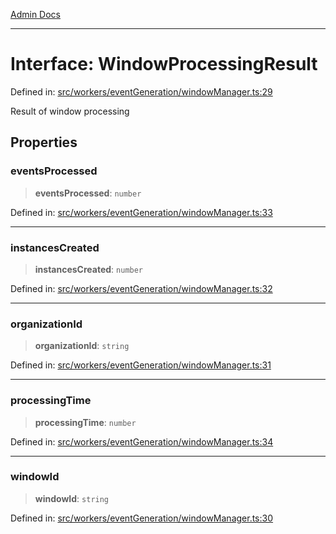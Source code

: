 [Admin Docs](/)

***

# Interface: WindowProcessingResult

Defined in: [src/workers/eventGeneration/windowManager.ts:29](https://github.com/Sourya07/talawa-api/blob/61a1911602b2f0aac7635e08ae2918f4f768e8ff/src/workers/eventGeneration/windowManager.ts#L29)

Result of window processing

## Properties

### eventsProcessed

> **eventsProcessed**: `number`

Defined in: [src/workers/eventGeneration/windowManager.ts:33](https://github.com/Sourya07/talawa-api/blob/61a1911602b2f0aac7635e08ae2918f4f768e8ff/src/workers/eventGeneration/windowManager.ts#L33)

***

### instancesCreated

> **instancesCreated**: `number`

Defined in: [src/workers/eventGeneration/windowManager.ts:32](https://github.com/Sourya07/talawa-api/blob/61a1911602b2f0aac7635e08ae2918f4f768e8ff/src/workers/eventGeneration/windowManager.ts#L32)

***

### organizationId

> **organizationId**: `string`

Defined in: [src/workers/eventGeneration/windowManager.ts:31](https://github.com/Sourya07/talawa-api/blob/61a1911602b2f0aac7635e08ae2918f4f768e8ff/src/workers/eventGeneration/windowManager.ts#L31)

***

### processingTime

> **processingTime**: `number`

Defined in: [src/workers/eventGeneration/windowManager.ts:34](https://github.com/Sourya07/talawa-api/blob/61a1911602b2f0aac7635e08ae2918f4f768e8ff/src/workers/eventGeneration/windowManager.ts#L34)

***

### windowId

> **windowId**: `string`

Defined in: [src/workers/eventGeneration/windowManager.ts:30](https://github.com/Sourya07/talawa-api/blob/61a1911602b2f0aac7635e08ae2918f4f768e8ff/src/workers/eventGeneration/windowManager.ts#L30)

